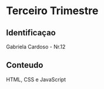 # Terceiro Trimestre

## Identificaçao
Gabriela Cardoso - Nr.12

## Conteudo
HTML, CSS e JavaScript
